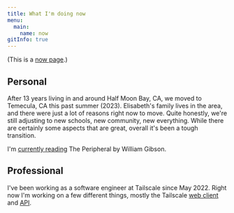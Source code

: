 ```yaml
---
title: What I'm doing now
menu:
  main:
    name: now
gitInfo: true
---
```


(This is a [now page](https://nownownow.com/about).)

## Personal

After 13 years living in and around Half Moon Bay, CA, we moved to Temecula, CA this past summer (2023).
Elisabeth's family lives in the area, and there were just a lot of reasons right now to move.
Quite honestly, we're still adjusting to new schools, new community, new everything.
While there are certainly some aspects that are great, overall it's been a tough transition.

I'm [currently reading](/wiki/reading-list/) The Peripheral by William Gibson.

## Professional

I've been working as a software engineer at Tailscale since May 2022.
Right now I'm working on a few different things, mostly the Tailscale [web client] and [API].

[web client]: https://github.com/tailscale/tailscale/tree/main/client/web
[API]: https://github.com/tailscale/tailscale/blob/main/api.md
